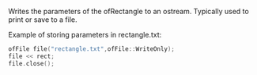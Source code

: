 Writes the parameters of the ofRectangle to an ostream.
Typically used to print or save to a file.

Example of storing parameters in rectangle.txt:
```cpp
ofFile file("rectangle.txt",ofFile::WriteOnly);
file << rect;
file.close();
```
